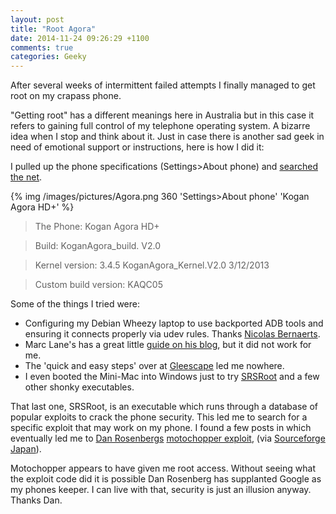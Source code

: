```yaml
---
layout: post
title: "Root Agora"
date: 2014-11-24 09:26:29 +1100
comments: true
categories: Geeky
---
```

After several weeks of intermittent failed attempts I finally managed to get root on my crapass phone.

"Getting root" has a different meanings here in Australia but in this case it refers to gaining full control of my telephone operating system. A bizarre idea when I stop and think about it.  Just in case there is another sad geek in need of emotional support or instructions, here is how I did it:


I pulled up the phone specifications (Settings>About phone) and [searched the net](https://lmddgtfy.net/?q=root+my+kogan+agora+HD+phone).


{% img /images/pictures/Agora.png 360 'Settings&gt;About phone' 'Kogan Agora HD+' %}


> The Phone: 
> Kogan Agora HD+

> Build:
> KoganAgora_build. V2.0

> Kernel version:
> 3.4.5 KoganAgora_Kernel.V2.0
> 3/12/2013

> Custom build version:
> KAQC05

Some of the things I tried were:

- Configuring my Debian Wheezy laptop to use backported ADB tools and ensuring it connects properly via udev rules. Thanks [Nicolas Bernaerts](http://bernaerts.dyndns.org/linux/75-debian/280-debian-wheezy-android-tools-adb-fastboot-qtadb).
- Marc Lane's has a great little [guide on his blog](http://www.l8ter.com/?p=696), but it did not work for me.
- The 'quick and easy steps' over at [Gleescape](http://www.gleescape.com/posts/2376) led me nowhere.
- I even booted the Mini-Mac into Windows just to try [SRSRoot](http://www.srsroot.com/) and a few other shonky executables. 

That last one, SRSRoot, is an executable which runs through a database of popular exploits to crack the phone security. This led me to search for a specific exploit that may work on my phone. I found a few posts in which eventually led me to [Dan Rosenbergs](http://vulnfactory.org/) [motochopper exploit](http://vulnfactory.org/public/motochopper.zip), (via [Sourceforge Japan](http://en.sourceforge.jp/projects/sfnet_seandroid/downloads/xperianeov/Extras/mods/motochopper.zip/)). 

Motochopper appears to have given me root access. Without seeing what the exploit code did it is possible Dan Rosenberg has supplanted Google as my phones keeper. I can live with that, security is just an illusion anyway. Thanks Dan.


